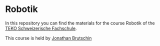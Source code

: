 # Robotik

In this repository you can find the materials for the course Robotik of the [TEKO Schweizerische Fachschule](http://www.teko.ch).

This course is held by [Jonathan Brutschin](https://github.com/joenatan)
